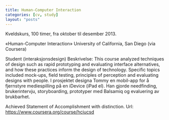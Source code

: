 ```yaml
---
title: Human-Computer Interaction
categories: [cv, study]
layout: "posts"
---
```


Kveldskurs, 100 timer, fra oktober til desember 2013.

«Human-Computer Interaction»
University of California, San Diego (via  Coursera)

Student (interaksjonsdesign)
Beskrivelse: This course analyzed techniques of design such as rapid prototyping and evaluating interface alternatives, and how these practices inform the design of technology. Specific topics included mock-ups, field testing, principles of perception and evaluating designs with people.
I prosjektet designa Tommy en mobil-app for å fjernstyre mediespilling på en iDevice (iPad el). Han gjorde needfinding, brukerintervju, storyboarding, prototyper med Balsamiq og evaluering av brukbarhet.

Achieved Statement of Accomplishment with distinction.
Url: https://www.coursera.org/course/hciucsd

